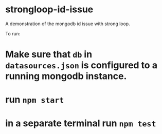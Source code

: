 strongloop-id-issue
===================

A demonstration of the mongodb id issue with strong loop.

To run:

# Make sure that ```db``` in ```datasources.json``` is configured to a running mongodb instance.
# run ```npm start```
# in a separate terminal run ```npm test```

